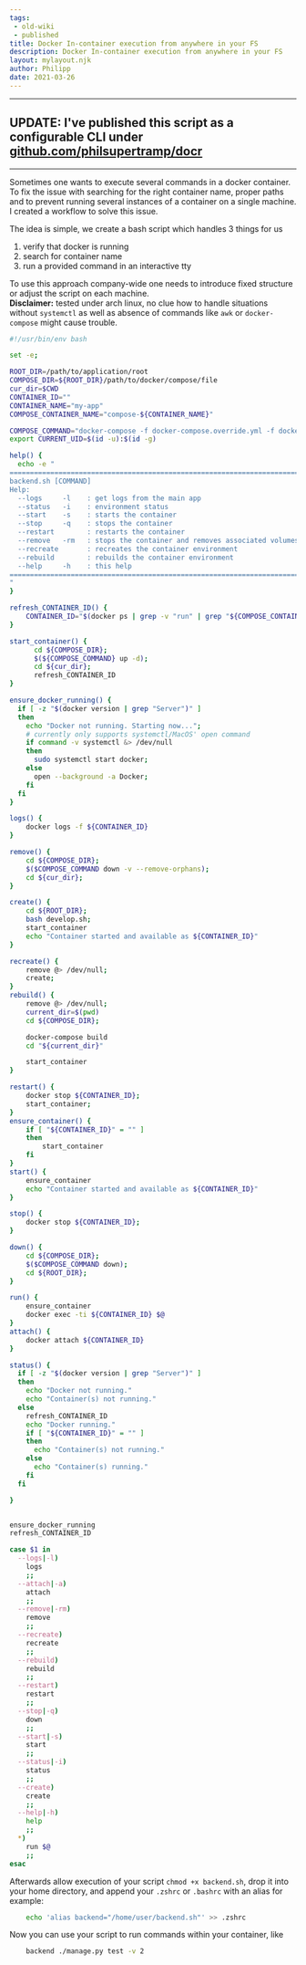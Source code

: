 ```yaml
---
tags:
 - old-wiki
 - published
title: Docker In-container execution from anywhere in your FS
description: Docker In-container execution from anywhere in your FS
layout: mylayout.njk
author: Philipp
date: 2021-03-26
---
```

------------


## UPDATE: I've published this script as a configurable CLI under [github.com/philsupertramp/docr](https://github.com/philsupertramp/docr)

------------


Sometimes one wants to execute several commands in a docker container.  
To fix the issue with searching for the right container name, proper paths and to prevent running several instances of a container on a single machine. I created a workflow to solve this issue.

The idea is simple, we create a bash script which handles 3 things for us  
1. verify that docker is running  
2. search for container name  
3. run a provided command in an interactive tty  

To use this approach company-wide one needs to introduce fixed structure or adjust the script on each machine.  
__Disclaimer:__ tested under arch linux, no clue how to handle situations without `systemctl` as well as absence of commands like `awk` or `docker-compose` might cause trouble. 

```bash
#!/usr/bin/env bash

set -e;

ROOT_DIR=/path/to/application/root
COMPOSE_DIR=${ROOT_DIR}/path/to/docker/compose/file
cur_dir=$CWD
CONTAINER_ID=""
CONTAINER_NAME="my-app"
COMPOSE_CONTAINER_NAME="compose-${CONTAINER_NAME}"

COMPOSE_COMMAND="docker-compose -f docker-compose.override.yml -f docker-compose.yml"
export CURRENT_UID=$(id -u):$(id -g)

help() {
  echo -e "
==============================================================================
backend.sh [COMMAND]
Help:
  --logs     -l    : get logs from the main app
  --status   -i    : environment status
  --start    -s    : starts the container
  --stop     -q    : stops the container
  --restart        : restarts the container
  --remove   -rm   : stops the container and removes associated volumes
  --recreate       : recreates the container environment
  --rebuild        : rebuilds the container environment
  --help     -h    : this help
==============================================================================
"
}

refresh_CONTAINER_ID() {
    CONTAINER_ID="$(docker ps | grep -v "run" | grep "${COMPOSE_CONTAINER_NAME}" | awk '{print $1}')"
}

start_container() {
      cd ${COMPOSE_DIR};
      $(${COMPOSE_COMMAND} up -d);
      cd ${cur_dir};
      refresh_CONTAINER_ID
}

ensure_docker_running() {
  if [ -z "$(docker version | grep "Server")" ]
  then
    echo "Docker not running. Starting now...";
    # currently only supports systemctl/MacOS' open command
    if command -v systemctl &> /dev/null
    then
      sudo systemctl start docker;
    else
      open --background -a Docker;
    fi
  fi
}

logs() {
    docker logs -f ${CONTAINER_ID}
}

remove() {
    cd ${COMPOSE_DIR};
    $($COMPOSE_COMMAND down -v --remove-orphans);
    cd ${cur_dir};
}

create() {
    cd ${ROOT_DIR};
    bash develop.sh;
    start_container
    echo "Container started and available as ${CONTAINER_ID}"
}

recreate() {
    remove @> /dev/null;
    create;
}
rebuild() {
    remove @> /dev/null;
    current_dir=$(pwd)
    cd ${COMPOSE_DIR};

    docker-compose build
    cd "${current_dir}"

    start_container
}

restart() {
    docker stop ${CONTAINER_ID};
    start_container;
}
ensure_container() {
    if [ "${CONTAINER_ID}" = "" ]
    then
        start_container
    fi
}
start() {
    ensure_container
    echo "Container started and available as ${CONTAINER_ID}"
}

stop() {
    docker stop ${CONTAINER_ID};
}

down() {
    cd ${COMPOSE_DIR};
    $($COMPOSE_COMMAND down);
    cd ${ROOT_DIR};
}

run() {
    ensure_container
    docker exec -ti ${CONTAINER_ID} $@
}
attach() {
    docker attach ${CONTAINER_ID}
}

status() {
  if [ -z "$(docker version | grep "Server")" ]
  then
    echo "Docker not running."
    echo "Container(s) not running."
  else
    refresh_CONTAINER_ID
    echo "Docker running."
    if [ "${CONTAINER_ID}" = "" ]
    then
      echo "Container(s) not running."
    else
      echo "Container(s) running."
    fi
  fi

}


ensure_docker_running
refresh_CONTAINER_ID

case $1 in
  --logs|-l)
    logs
    ;;
  --attach|-a)
    attach
    ;;
  --remove|-rm)
    remove
    ;;
  --recreate)
    recreate
    ;;
  --rebuild)
    rebuild
    ;;
  --restart)
    restart
    ;;
  --stop|-q)
    down
    ;;
  --start|-s)
    start
    ;;
  --status|-i)
    status
    ;;
  --create)
    create
    ;;
  --help|-h)
    help
    ;;
  *)
    run $@
    ;;
esac
```

Afterwards allow execution of your script `chmod +x backend.sh`, drop it into your home directory, and append your `.zshrc` or `.bashrc` with an alias for example:
```bash
	echo 'alias backend="/home/user/backend.sh"' >> .zshrc
```
Now you can use your script to run commands within your container, like
```bash
	backend ./manage.py test -v 2
```
